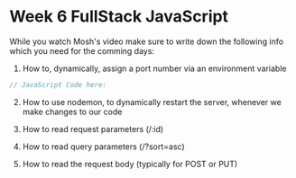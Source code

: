 # Week 6 FullStack JavaScript

While you watch Mosh's video make sure to write down the following info which you need for the comming days:

1. How to, dynamically, assign a port number via an environment variable

```JavaScript
// JavaScript Code here:


```

2. How to use nodemon, to dynamically restart the server, whenever we make changes to our code

3) How to read request parameters (/:id)

4. How to read query parameters (/?sort=asc)

5) How to read the request body (typically for POST or PUT)
